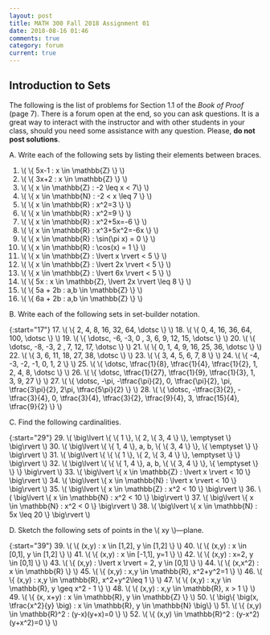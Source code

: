 ```yaml
---
layout: post
title: MATH 300 Fall 2018 Assignment 01
date: 2018-08-16 01:46
comments: true
category: forum
current: true
---
```


## Introduction to Sets

<div class="alert alert-info">
	The following is the list of problems for Section 1.1 of the <em>Book of Proof</em> (page 7).  There is a forum open at the end, so you can ask questions.  It is a great way to interact with the instructor and with other students in your class, should you need some assistance with any question. Please, <strong>do not post solutions</strong>.
</div>

A. Write each of the following sets by listing their elements between braces.

1. \\( \\{ 5x-1 : x \in \mathbb{Z} \\} \\)
2. \\( \\{ 3x+2 : x \in \mathbb{Z} \\} \\)
3. \\( \\{ x \in \mathbb{Z} : -2 \leq x < 7\\} \\)
4. \\( \\{ x \in \mathbb{N} : -2 < x \leq 7 \\} \\)
5. \\( \\{ x \in \mathbb{R} : x^2=3 \\} \\)
6. \\( \\{ x \in \mathbb{R} : x^2=9 \\} \\)
7. \\( \\{ x \in \mathbb{R} : x^2+5x=-6 \\} \\)
8. \\( \\{ x \in \mathbb{R} : x^3+5x^2=-6x \\} \\)
9. \\( \\{ x \in \mathbb{R} : \sin(\pi x) = 0 \\} \\)
10. \\( \\{ x \in \mathbb{R} : \cos(x) = 1 \\} \\)
11. \\( \\{ x \in \mathbb{Z} : \lvert x \rvert < 5 \\} \\)
12. \\( \\{ x \in \mathbb{Z} : \lvert 2x \rvert < 5 \\} \\)
13. \\( \\{ x \in \mathbb{Z} : \lvert 6x \rvert < 5 \\} \\)
14. \\( \\{ 5x : x \in \mathbb{Z}, \lvert 2x \rvert \leq 8 \\} \\)
15. \\( \\{ 5a + 2b : a,b \in \mathbb{Z} \\} \\)
16. \\( \\{ 6a + 2b : a,b \in \mathbb{Z} \\} \\) 

B. Write each of the following sets in set-builder notation.

{:start="17"}
17. \\( \\{ 2, 4, 8, 16, 32, 64, \dotsc \\} \\)
18. \\( \\{ 0, 4, 16, 36, 64, 100, \dotsc \\} \\)
19. \\( \\{ \dotsc, -6, -3, 0 , 3, 6, 9, 12, 15, \dotsc \\} \\)
20. \\( \\{ \dotsc, -8, -3, 2 , 7, 12, 17, \dotsc \\} \\)
21. \\( \\{ 0, 1, 4, 9, 16, 25, 36, \dotsc \\} \\)
22. \\( \\{ 3, 6, 11, 18, 27, 38, \dotsc \\} \\)
23. \\( \\{ 3, 4, 5, 6, 7, 8 \\} \\)
24. \\( \\{ -4, -3, -2, -1, 0, 1, 2 \\} \\)
25. \\( \\{ \dotsc, \tfrac{1}{8}, \tfrac{1}{4}, \tfrac{1}{2}, 1, 2, 4, 8, \dotsc \\} \\)
26. \\( \\{ \dotsc, \tfrac{1}{27}, \tfrac{1}{9}, \tfrac{1}{3}, 1, 3, 9, 27 \\} \\)
27. \\( \\{ \dotsc, -\pi, -\tfrac{\pi}{2}, 0, \tfrac{\pi}{2}, \pi, \tfrac{3\pi}{2}, 2\pi, \tfrac{5\pi}{2} \\} \\)
28. \\( \\{ \dotsc, -\tfrac{3}{2}, -\tfrac{3}{4}, 0, \tfrac{3}{4}, \tfrac{3}{2}, \tfrac{9}{4}, 3, \tfrac{15}{4}, \tfrac{9}{2} \\} \\) 


C. Find the following cardinalities.

{:start="29"}
29. \\( \big\lvert \\{ \\{ 1 \\}, \\{ 2, \\{ 3, 4 \\} \\}, \emptyset \\} \big\rvert \\)
30. \\( \big\lvert \\{ \\{ 1, 4 \\}, a, b, \\{ \\{ 3, 4 \\} \\}, \\{ \emptyset \\} \\} \big\rvert \\)
31. \\( \big\lvert \\{ \\{ \\{ 1 \\}, \\{ 2, \\{ 3, 4 \\} \\}, \emptyset \\} \\} \big\rvert \\)
32. \\( \big\lvert \\{ \\{ \\{ 1, 4 \\}, a, b, \\{ \\{ 3, 4 \\} \\}, \\{ \emptyset \\} \\} \\} \big\rvert \\)
33. \\( \big\lvert \\{ x \in \mathbb{Z} : \lvert x \rvert < 10 \\} \big\rvert \\)
34. \\( \big\lvert \\{ x \in \mathbb{N} : \lvert x \rvert < 10 \\} \big\rvert \\)
35. \\( \big\lvert \\{ x \in \mathbb{Z} : x^2 < 10 \\} \big\rvert \\)
36. \\( \big\lvert \\{ x \in \mathbb{N} : x^2 < 10 \\} \big\rvert \\)
37. \\( \big\lvert \\{ x \in \mathbb{N} : x^2 < 0 \\} \big\rvert \\)
38. \\( \big\lvert \\{ x \in \mathbb{N} : 5x \leq 20 \\} \big\rvert \\) 


 D. Sketch the following sets of points in the \\( xy \\)—plane.

{:start="39"}
39. \\( \\{ (x,y) : x \in [1,2], y \in [1,2] \\} \\)
40. \\( \\{ (x,y) : x \in [0,1], y \in [1,2] \\} \\)
41. \\( \\{ (x,y) : x \in [-1,1], y=1 \\} \\)
42. \\( \\{ (x,y) : x=2, y \in [0,1] \\} \\)
43. \\( \\{ (x,y) : \lvert x \rvert = 2, y \in [0,1] \\} \\)
44. \\( \\{ (x,x^2) : x \in \mathbb{R} \\} \\)
45. \\( \\{ (x,y) : x,y \in \mathbb{R}, x^2+y^2=1 \\} \\)
46. \\( \\{ (x,y) : x,y \in \mathbb{R}, x^2+y^2\leq 1 \\} \\)
47. \\( \\{ (x,y) : x,y \in \mathbb{R}, y \geq x^2 - 1 \\} \\)
48. \\( \\{ (x,y) : x,y \in \mathbb{R}, x > 1 \\} \\)
49. \\( \\{ (x, x+y) : x \in \mathbb{R}, y \in \mathbb{Z} \\} \\)
50. \\( \big\\{ \big(x, \tfrac{x^2}{y} \big) : x \in \mathbb{R}, y \in \mathbb{N} \big\\} \\)
51. \\( \\{ (x,y) \in \mathbb{R}^2 : (y-x)(y+x)=0 \\} \\)
52. \\( \\{ (x,y) \in \mathbb{R}^2 : (y-x^2)(y+x^2)=0 \\} \\)





